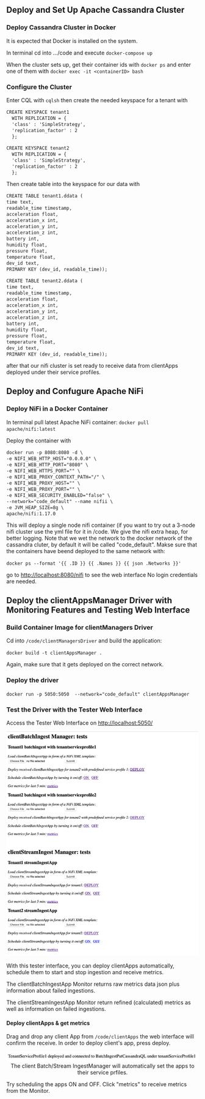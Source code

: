 ## Deploy and Set Up Apache Cassandra Cluster
### Deploy Cassandra Cluster in Docker
It is expected that Docker is installed on the system. 

In terminal cd into .../code and execute
`docker-compose up`

When the cluster sets up, get their container ids with 
`docker ps` and enter one of them with 
`docker exec -it <containerID> bash`

### Configure the Cluster
Enter CQL with `cqlsh` then create the needed keyspace for a tenant with
```
CREATE KEYSPACE tenant1
  WITH REPLICATION = {
  'class' : 'SimpleStrategy',
  'replication_factor' : 2
  };
```

```
CREATE KEYSPACE tenant2
  WITH REPLICATION = {
  'class' : 'SimpleStrategy',
  'replication_factor' : 2
  };
```

Then create table into the keyspace for our data with 
```
CREATE TABLE tenant1.ddata (
time text,
readable_time timestamp,
acceleration float,
acceleration_x int,
acceleration_y int,
acceleration_z int,
battery int,
humidity float,
pressure float,
temperature float,
dev_id text,
PRIMARY KEY (dev_id, readable_time));
```
```
CREATE TABLE tenant2.ddata (
time text,
readable_time timestamp,
acceleration float,
acceleration_x int,
acceleration_y int,
acceleration_z int,
battery int,
humidity float,
pressure float,
temperature float,
dev_id text,
PRIMARY KEY (dev_id, readable_time));
```
after that our nifi cluster is set ready to receive data from clientApps deployed under their service profiles.


## Deploy and Confugure Apache NiFi
### Deploy NiFi in a Docker Container

In terminal pull latest Apache NiFi container: `docker pull apache/nifi:latest`


Deploy the container with
```
docker run -p 8080:8080 -d \
-e NIFI_WEB_HTTP_HOST="0.0.0.0" \
-e NIFI_WEB_HTTP_PORT="8080" \
-e NIFI_WEB_HTTPS_PORT="" \
-e NIFI_WEB_PROXY_CONTEXT_PATH="/" \
-e NIFI_WEB_PROXY_HOST="" \
-e NIFI_WEB_PROXY_PORT="" \
-e NIFI_WEB_SECURITY_ENABLED="false" \
--network="code_default" --name nifii \
-e JVM_HEAP_SIZE=8g \
apache/nifi:1.17.0
```
This will deploy a single node nifi container (if you want to try out a 3-node nifi cluster use the yml file for it in /code. We give the nifi extra heap, for better logging. Note that we wet the network to the docker network of the cassandra cluter, by default it will be called "code_default". Makse sure that the containers have beend deployed to the same network with:

`docker ps --format '{{ .ID }} {{ .Names }} {{ json .Networks }}'`

go to [http://localhost:8080/nifi](http://localhost:8080/nifi) to see the web interface No login credentials are needed.

## Deploy the clientAppsManager Driver with Monitoring Features and Testing Web Interface
### Build Container Image for clientManagers Driver
Cd into `/code/clientManagersDriver` and build the application:

`docker build -t clientAppsManager .`

Again, make sure that it gets deployed on the correct network.

### Deploy the driver
`docker run -p 5050:5050  --network="code_default" clientAppsManager`

### Test the Driver with the Tester Web Interface
Access the Tester Web Interface on [http://localhost:5050/](http://localhost:5050/)

<p align="center"><img src="img/testerWeb.png" width="750")<p>
  
With this tester interface, you can deploy clientApps automatically, schedule them to start and stop ingestion and receive metrics. 
  
The clientBatchIngestApp Monitor returns raw metrics data json plus information about failed ingestions. 
  
The clientStreamIngestApp Monitor return refined (calculated) metrics as well as information on failed ingestions.
  
#### Deploy clientApps & get metrics
Drag and drop any client App from `/code/clientApps` the web interface will confirm the receive. In order to deploy client's app, press deploy.
<p align="center"><img src="img/deployed.png" width="750")<p>
The client Batch/Stream IngestManager will automatically set the apps to their service prfiles.

Try scheduling the apps ON and OFF. Click "metrics" to receive metrics from the Monitor.
